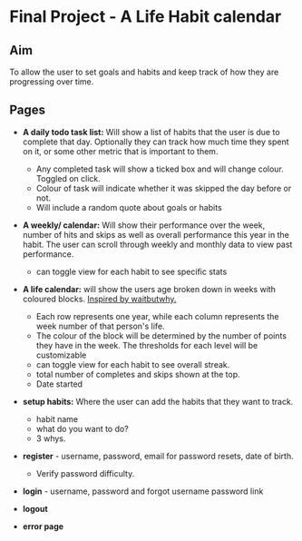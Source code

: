 # Final Project - A Life Habit calendar

## Aim
To allow the user to set goals and habits and keep track of how they are progressing over time.

## Pages

- **A daily todo task list:** Will show a list of habits that the user is due to complete that day. Optionally they can track how much time they spent on it, or some other metric that is important to them.
  - Any completed task will show a ticked box and will change colour. Toggled on click.
  - Colour of task will indicate whether it was skipped the day before or not.
  - Will include a random quote about goals or habits

- **A weekly/ calendar:** Will show their performance over the week, number of hits and skips as well as overall performance this year in the habit. The user can scroll through weekly and monthly data to view past performance.
  - can toggle view for each habit to see specific stats

- **A life calendar:** will show the users age broken down in weeks with coloured blocks. [Inspired by waitbutwhy.](https://waitbutwhy.com/2014/05/life-weeks.html)
  - Each row represents one year, while each column represents the week number of that person's life.
  - The colour of the block will be determined by the number of points they have in the week. The thresholds for each level will be customizable
  - can toggle view for each habit to see overall streak.
  - total number of completes and skips shown at the top.
  - Date started

- **setup habits:** Where the user can add the habits that they want to track.
  - habit name
  - what do you want to do?
  - 3 whys.

- **register** - username, password, email for password resets, date of birth.
  - Verify password difficulty.
- **login** - username, password and forgot username password link
- **logout**
- **error page**